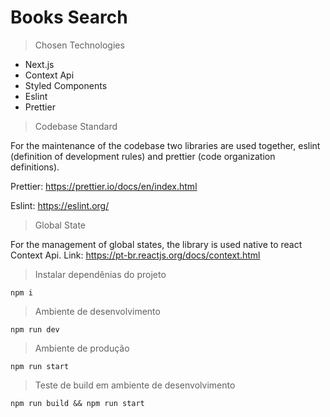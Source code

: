 # Books Search

> Chosen Technologies

- Next.js
- Context Api
- Styled Components
- Eslint
- Prettier


> Codebase Standard

  For the maintenance of the codebase two libraries are used
  together, eslint (definition of development rules) and
  prettier (code organization definitions).

  Prettier: https://prettier.io/docs/en/index.html 

  Eslint: https://eslint.org/


> Global State

  
For the management of global states, the library is used
  native to react Context Api.
  Link: https://pt-br.reactjs.org/docs/context.html


> Instalar dependênias do projeto

```
npm i
```


> Ambiente de desenvolvimento

```
npm run dev
```


> Ambiente de produção

```
npm run start
```


> Teste de build em ambiente de desenvolvimento

```
npm run build && npm run start
```
